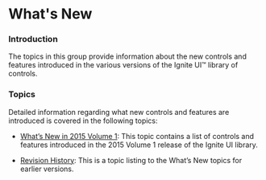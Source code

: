 ﻿<!--
|metadata|
{
    "fileName": "jquery-whats-new-landing-page",
    "controlName": [],
    "tags": []
}
|metadata|
-->

# What's New


### Introduction

The topics in this group provide information about the new controls and features introduced in the various versions of the Ignite UI™ library of controls.

### Topics

Detailed information regarding what new controls and features are introduced is covered in the following topics:

- [What’s New in 2015 Volume 1](Whats-New-In-2015-Volume1.html): This topic contains a list of controls and features introduced in the 2015 Volume 1 release of the Ignite UI library.

- [Revision History](jQuery-Whats-New-Revision-History.html): This is a topic listing to the What’s New topics for earlier versions.





 

 


